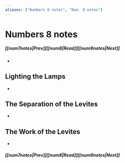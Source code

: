 ```yaml
---
aliases: ["Numbers 8 notes", "Num. 8 notes"]
---
```

# Numbers 8 notes
##### <span class=arrow-left></span>[[num7notes|Prev]]<span class=navigation-separator></span>[[num8|Read]]<span class=navigation-separator></span>[[num9notes|Next]]<span class=arrow-right></span>
- 
## Lighting the Lamps
- 
## The Separation of the Levites
- 
## The Work of the Levites
- 
##### <span class=arrow-left></span>[[num7notes|Prev]]<span class=navigation-separator></span>[[num8|Read]]<span class=navigation-separator></span>[[num9notes|Next]]<span class=arrow-right></span>